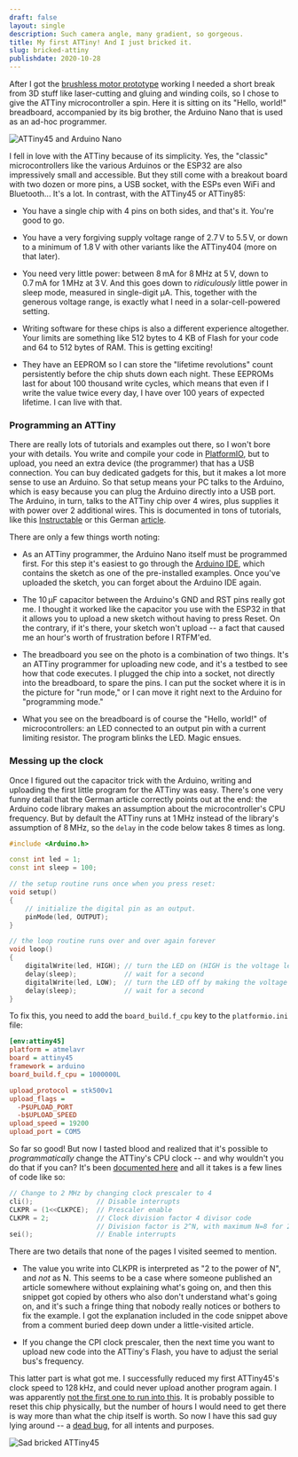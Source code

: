 ```yaml
---
draft: false
layout: single
description: Such camera angle, many gradient, so gorgeous.
title: My first ATTiny! And I just bricked it.
slug: bricked-attiny
publishdate: 2020-10-28
---
```


After I got the [brushless motor prototype](/build-log/working-brushless-motor-prototype/) working I needed a short break from 3D stuff like laser-cutting and gluing and winding coils, so I chose to give the ATTiny microcontroller a spin. Here it is sitting on its "Hello, world!" breadboard, accompanied by its big brother, the Arduino Nano that is used as an ad-hoc programmer.

![ATTiny45 and Arduino Nano](/images/040-attiny-breadboard.jpg#narrow)

<!--more-->

I fell in love with the ATTiny because of its simplicity. Yes, the "classic" microcontrollers like the various Arduinos or the ESP32 are also impressively small and accessible. But they still come with a breakout board with two dozen or more pins, a USB socket, with the ESPs even WiFi and Bluetooth... It's a lot. In contrast, with the ATTiny45 or ATTiny85:

- You have a single chip with 4 pins on both sides, and that's it. You're good to go.

- You have a very forgiving supply voltage range of 2.7&#8239;V to 5.5&#8239;V, or down to a minimum of 1.8&#8239;V with other variants like the ATTiny404 (more on that later).

- You need very little power: between 8&#8239;mA for 8&#8239;MHz at 5&#8239;V, down to 0.7&#8239;mA for 1&#8239;MHz at 3&#8239;V. And this goes down to _ridiculously_ little power in sleep mode, measured in single-digit μA. This, together with the generous voltage range, is exactly what I need in a solar-cell-powered setting.

- Writing software for these chips is also a different experience altogether. Your limits are something like  512 bytes to 4 KB of Flash for your code and 64 to 512 bytes of RAM. This is getting exciting!

- They have an EEPROM so I can store the "lifetime revolutions" count persistently before the chip shuts down each night. These EEPROMs last for about 100 thousand write cycles, which means that even if I write the value twice every day, I have over 100 years of expected lifetime. I can live with that.

### Programming an ATTiny

There are really lots of tutorials and examples out there, so I won't bore your with details. You write and compile your code in [PlatformIO](https://platformio.org/), but to upload, you need an extra device (the programmer) that has a USB connection. You can buy dedicated gadgets for this, but it makes a lot more sense to use an Arduino. So that setup means your PC talks to the Arduino, which is easy because you can plug the Arduino directly into a USB port. The Arduino, in turn, talks to the ATTiny chip over 4 wires, plus supplies it with power over 2 additional wires. This is documented in tons of tutorials, like this [Instructable](https://www.instructables.com/Arduino-ISP-to-ATTiny85/) or this German [article](https://www.heise.de/ct/artikel/Erste-Schritte-mit-den-Mikrocontrollern-ATtiny84-und-85-4399393.html).

There are only a few things worth noting:

- As an ATTiny programmer, the Arduino Nano itself must be programmed first. For this step it's easiest to go through the [Arduino IDE](https://www.arduino.cc/en/software), which contains the sketch as one of the pre-installed examples. Once you've uploaded the sketch, you can forget about the Arduino IDE again.

- The 10&#8239;μF capacitor between the Arduino's GND and RST pins really got me. I thought it worked like the capacitor you use with the ESP32 in that it allows you to upload a new sketch without having to press Reset. On the contrary, if it's there, your sketch won't upload -- a fact that caused me an hour's worth of frustration before I RTFM'ed.

- The breadboard you see on the photo is a combination of two things. It's an ATTiny programmer for uploading new code, and it's a testbed to see how that code executes. I plugged the chip into a socket, not directly into the breadboard, to spare the pins. I can put the socket where it is in the picture for "run mode," or I can move it right next to the Arduino for "programming mode."

- What you see on the breadboard is of course the "Hello, world!" of microcontrollers: an LED connected to an output pin with a current limiting resistor. The program blinks the LED. Magic ensues.

### Messing up the clock

Once I figured out the capacitor trick with the Arduino, writing and uploading the first little program for the ATTiny was easy. There's one very funny detail that the German article correctly points out at the end: the Arduino code library makes an assumption about the microcontroller's CPU frequency. But by default the ATTiny runs at 1&#8239;MHz instead of the library's assumption of 8&#8239;MHz, so the `delay` in the code below takes 8 times as long.

```C++
#include <Arduino.h>

const int led = 1;
const int sleep = 100;

// the setup routine runs once when you press reset:
void setup()
{
    // initialize the digital pin as an output.
    pinMode(led, OUTPUT);
}

// the loop routine runs over and over again forever
void loop()
{
    digitalWrite(led, HIGH); // turn the LED on (HIGH is the voltage level)
    delay(sleep);            // wait for a second
    digitalWrite(led, LOW);  // turn the LED off by making the voltage LOW
    delay(sleep);            // wait for a second
}
```

To fix this, you need to add the `board_build.f_cpu` key to the `platformio.ini` file:

```INI
[env:attiny45]
platform = atmelavr
board = attiny45
framework = arduino
board_build.f_cpu = 1000000L

upload_protocol = stk500v1
upload_flags =
  -P$UPLOAD_PORT
  -b$UPLOAD_SPEED
upload_speed = 19200
upload_port = COM5
```

So far so good! But now I tasted blood and realized that it's possible to _programmatically_ change the ATTiny's CPU clock -- and why wouldn't you do that if you can? It's been [documented here](https://www.insidegadgets.com/2011/05/16/change-attiny85-clock-speed-on-the-fly/) and all it takes is a few lines of code like so:

```C++
// Change to 2 MHz by changing clock prescaler to 4
cli();                // Disable interrupts
CLKPR = (1<<CLKPCE);  // Prescaler enable
CLKPR = 2;            // Clock division factor 4 divisor code
                      // Division factor is 2^N, with maximum N=8 for 256
sei();                // Enable interrupts
```

There are two details that none of the pages I visited seemed to mention.

- The value you write into CLKPR is interpreted as "2 to the power of N", and _not_ as N. This seems to be a case where someone published an article somewhere without explaining what's going on, and then this snippet got copied by others who also don't understand what's going on, and it's such a fringe thing that nobody really notices or bothers to fix the example. I got the explanation included in the code snippet above from a comment buried deep down under a little-visited article.

- If you change the CPI clock prescaler, then the next time you want to upload new code into the ATTiny's Flash, you have to adjust the serial bus's frequency.

This latter part is what got me. I successfully reduced my first ATTiny45's clock speed to 128&#8239;kHz, and could never upload another program again. I was apparently [not the first one to run into this](https://forum.arduino.cc/index.php?topic=182138.0). It is probably possible to reset this chip physically, but the number of hours I would need to get there is way more than what the chip itself is worth. So now I have this sad guy lying around -- a [dead bug](https://en.wikipedia.org/wiki/Point-to-point_construction#%22Dead_bug%22_construction), for all intents and purposes.

![Sad bricked ATTiny45](/images/040-attiny-bricked.jpg#narrow)




